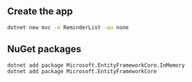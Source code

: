 ## Create the app

```bash
dotnet new mvc -o ReminderList -au none
```

## NuGet packages

```bash
dotnet add package Microsoft.EntityFrameworkCore.InMemory
dotnet add package Microsoft.EntityFrameworkCore
```

